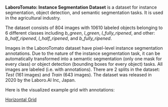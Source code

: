 **LaboroTomato: Instance Segmentation Dataset** is a dataset for instance segmentation, object detection, and semantic segmentation tasks. It is used in the agricultural industry. 

The dataset consists of 804 images with 10610 labeled objects belonging to 6 different classes including *b_green*, *l_green*, *l_fully_ripened*, and other: *b_half_ripened*, *l_half_ripened*, and *b_fully_ripened*.

Images in the LaboroTomato dataset have pixel-level instance segmentation annotations. Due to the nature of the instance segmentation task, it can be automatically transformed into a semantic segmentation (only one mask for every class) or object detection (bounding boxes for every object) tasks. All images are labeled (i.e. with annotations). There are 2 splits in the dataset: *Test* (161 images) and *Train* (643 images). The dataset was released in 2020 by the Laboro.AI Inc, Japan.

Here is the visualized example grid with annotations:

[Horizontal Grid](https://github.com/dataset-ninja/laboro-tomato/raw/main/visualizations/horizontal_grid.webm)
